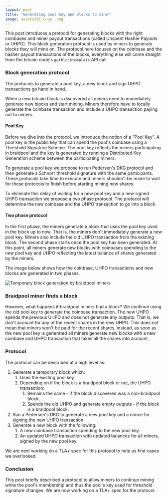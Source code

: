 ```yaml
---
layout: post
title: "Generating pool key and blocks to mine"
image: assets/BC_Logo_.png
---
```


This post introduces a protocol for generating blocks with the right
coinbases and miner payout transactions (called Unspent Hasher Payouts
or UHPO). This block generation protocol is used by miners to generate
blocks they will mine on. The protocol here focuses on the coinbase
and the hasher payout transactions of the blocks, everything else will
come straight from the bitcoin node's `getblocktemplate` API call.

### Block generation protocol

The protocols to generate a pool key, a new block and sign
UHPO transactions go hand in hand.

When a new bitcoin block is discovered all miners need to immediately
generate new blocks and start mining. Miners therefore have to locally
generate the coinbase transaction and include a UHPO transaction
paying out to miners.

#### Pool Key

Before we dive into the protocol, we introduce the notion of a "Pool
Key". A pool key is the public key that can spend the pool's coinbase
using a Threshold Signature Scheme. The pool key reflects the miners
participating in braidpool and the key is generated by running a
Distributed Key Generation scheme between the participating miners.

To generate a pool key we propose to run Pedersen's DKG protocol and
then generate a Schnorr threshold signature with the same
participants. These protocols take time to execute and miners
shouldn't be made to wait for these protocols to finish before
starting mining new shares.

To eliminate this delay of waiting for a new pool key and a new signed
UHPO transaction we propose a two phase protocol. The protocol will
determine the new coinbase and the UHPO transaction to go into a
block.

#### Two phase protocol

In the first phase, the miners generate a block that uses the pool key
used in the block up to now. That is, the miners don't immediately
generate a new pool key. Miners also include the old UHPO transaction
from the existing block. The second phase starts once the pool key has
been generated. At this point, all miners generate new blocks with
coinbases spending to the new pool key and UHPO reflecting the latest
balance of shares generated by the miners.

The image below shows how the coinbase, UHPO transactions and new
blocks are generated in two phases.

![Temporary block generation by braidpool miners](/assets/block-generation-with-temporary-block.png)

### Braidpool miner finds a block

However, what happens if braidpool miners find a block? We continue
using the old pool key to generate the coinbase transaction. The new
UHPO spends the previous UHPO and does not generate any outputs. That
is, we don't account for any of the recent shares in the new
UHPO. This does not mean that miners won't be paid for the recent
shares, instead, as soon as the new pool key is generated all miners
generate new blocks with a new coinbase and UHPO transaction that
takes all the shares into account.

### Protocol

The protocol can be described at a high level as:

1. Generate a temporary block which: 
   1. Uses the existing pool key
   1. Depending on if the block is a braidpool block or not, the UHPO transaction:
	  1. Remains the same - if the block discovered was a non-braidpool block.
	  1. Spends the old UHPO and generate empty outputs - if the block is a braidpool block.
2. Run a Pedersen's DKG to generate a new pool key and a nonce for
   signing the new UHPO transaction.
3. Generate a new block with the following:
   1. A new coinbase transaction spending to the new pool key.
   2. An updated UHPO transaction with updated balances for all
      miners, signed by the new pool key.

We are next working on a TLA+ spec for this protocol to help us find
cases we overlooked.

### Conclusion

This post briefly described a protocol to allow miners to continue
mining while the pool's membership and thus the pool's key used for
threshold signature changes. We are now working on a TLA+ spec for the
protocol.
